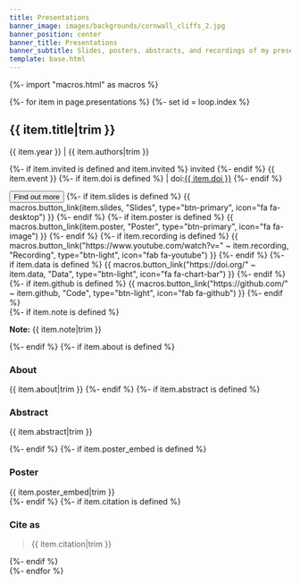 ```yaml
---
title: Presentations
banner_image: images/backgrounds/cornwall_cliffs_2.jpg
banner_position: center
banner_title: Presentations
banner_subtitle: Slides, posters, abstracts, and recordings of my presentations
template: base.html
---
```


{%- import "macros.html" as macros %}

{%- for item in page.presentations %}
  {%- set id = loop.index %}
<div class="mb-5">
  <h2 class="fs-4 mb-1">
    {{ item.title|trim }}
  </h2>
  <p class="mb-1 fs-6">
    <span class="text-muted">{{ item.year }}</span> |
    {{ item.authors|trim }}
  </p>
  <p class="text-muted fs-6">
    {%- if item.invited is defined and item.invited %}
      <span class="badge bg-success fw-normal me-1">
        <i class="fa fa-paper-plane me-1" aria-hidden="true"></i>
        invited
      </span>
    {%- endif %}
    {{ item.event }}
    {%- if item.doi is defined %}
      | doi:<a target="_blank" href="https://doi.org/{{ item.doi }}">{{ item.doi }}</a>
    {%- endif %}
  </p>
  <button class="btn btn-secondary btn-sm me-1 mb-2" type="button"
      data-bs-toggle="collapse" data-bs-target="#collapse-{{ id }}"
      aria-expanded="false" aria-controls="collapse-{{ id }}">
    Find out more <i class="fa fa-chevron-circle-down ms-1" aria-hidden="true"></i>
  </button>
  {%- if item.slides is defined %}
    {{ macros.button_link(item.slides, "Slides", type="btn-primary", icon="fa fa-desktop") }}
  {%- endif %}
  {%- if item.poster is defined %}
    {{ macros.button_link(item.poster, "Poster", type="btn-primary", icon="fa fa-image") }}
  {%- endif %}
  {%- if item.recording is defined %}
    {{ macros.button_link("https://www.youtube.com/watch?v=" ~ item.recording, "Recording", type="btn-light", icon="fab fa-youtube") }}
  {%- endif %}
  {%- if item.data is defined %}
    {{ macros.button_link("https://doi.org/" ~ item.data, "Data", type="btn-light", icon="fa fa-chart-bar") }}
  {%- endif %}
  {%- if item.github is defined %}
    {{ macros.button_link("https://github.com/" ~ item.github, "Code", type="btn-light", icon="fab fa-github") }}
  {%- endif %}
  <div id="collapse-{{ id }}" class="collapse paper-info mt-2 overflow-hidden">
    {%- if item.note is defined %}
      <div class="callout callout-note mb-4">
        <p><strong>Note:</strong> {{ item.note|trim }}</p>
      </div>
    {%- endif %}
    {%- if item.about is defined %}
      <h3 class="fs-4">About</h3>
      {{ item.about|trim }}
    {%- endif %}
    {%- if item.abstract is defined %}
        <h3 class="fs-4">Abstract</h3>
        <p>{{ item.abstract|trim }}</p>
    {%- endif %}
    {%- if item.poster_embed is defined %}
      <h3 class="fs-4">Poster</h3>
      <div class="mb-3">
      {{ item.poster_embed|trim }}
      </div>
    {%- endif %}
    {%- if item.citation is defined %}
      <h3 class="fs-4">Cite as</h3>
      <blockquote class="mb-4">{{ item.citation|trim }}</blockquote>
    {%- endif %}
  </div>
</div>
{%- endfor %}
